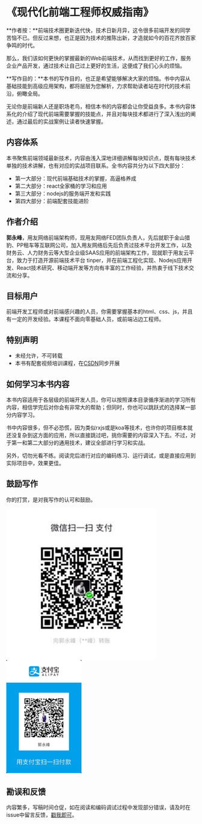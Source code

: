 # 《现代化前端工程师权威指南》

**作者按：**前端技术圈更新迭代快，技术日新月异，这令很多前端开发的同学苦恼不已。但反过来想，也正是因为技术的推陈出新，才造就如今的百花齐放百家争鸣的时代。

那么，我们该如何更快的掌握最新的Web前端技术，从而找到更好的工作，服务企业产品开发，通过技术让自己过上更好的生活，这便成了我们心头的烦恼。

**写作目的：**本书的写作目的，也正是希望能够解决大家的烦恼。书中内容从基础技能到高级应用架构，都将层层为您解析，力求帮助读者站在时代的技术前沿，俯瞰全局。

无论你是前端新人还是职场老鸟，相信本书的内容都会让你受益良多。本书内容体系化的介绍了现代前端需要掌握的技能点，并且对每块技术都进行了深入浅出的阐述，通过最后的实战案例让读者快速掌握。

## 内容体系

本书聚焦前端领域最新技术，内容由浅入深地详细讲解每块知识点，既有每块技术单独的技术讲解，也有对应的实战项目联系。全书内容共分为以下四大部分：

- 第一大部分：现代前端基础技术的掌握，高逼格养成
- 第二大部分：react全家桶的学习和应用
- 第三大部分：nodejs的服务端开发和实践
- 第四大部分：前端配套技能进阶


## 作者介绍

**郭永峰**，用友网络前端架构师，现用友网络FED团队负责人，先后就职于金山猎豹、PP租车等互联网公司，加入用友网络后先后负责过技术平台开发工作，以及财务云、人力财务云等大型企业级SAAS应用的前端架构工作，现就职于用友云平台，致力于打造开源前端技术平台 tinper，并在前端工程化实现、Nodejs应用开发、React技术研究、移动端开发等方向有丰富的工作经验，并热衷于线下技术交流和分享。

## 目标用户

前端开发工程师或对前端感兴趣的人员，你需要掌握基本的html、css、js，并且有一定的开发经验。本课程不面向零基础人员，或前端沾边工程师。

## 特别声明

- 未经允许，不可转载
- 本书有配套视频培训课程，在[CSDN](hhttp://edu.csdn.net/combo/detail/482)同步开展

## 如何学习本书内容

本书内容适用于各层级的前端开发人员，你可以按照课本目录循序渐进的学习所有内容，相信学完后对你会有非常大的帮助；但同时，你也可以跳跃式的选择某一部分内容学习。

书中内容很多，但不必恐慌，因为类似rxjs或是koa等技术，也许你的项目根本就还没复杂到这方面的应用，所以直接跳过吧，挑你需要的内容深入下去。不过，对于第一和第二大部分的通用技术，建议全部进行学习和实战。

另外，切勿光看不练。阅读完后进行对应的编码练习、运行调试，或是直接应用到实际项目中，效果更佳。

## 鼓励写作

你的打赏，是对我写作的认可和鼓励。

<img width="400px" style="float: left;" src="./images/pay/weixin.jpg" alt="">

<img width="200px" src="./images/pay/alipay.jpg" alt="">


## 勘误和反馈

内容繁多，写稿时间仓促，如在阅读和编码调试过程中发现部分错误，请及时在issue中留言反馈，[戳我即可](https://github.com/GuoYongfeng/course-book/issues)。
